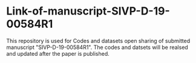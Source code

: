 # Link-of-manuscript-SIVP-D-19-00584R1
This repository is used for Codes and datasets open sharing of submitted manuscript "SIVP-D-19-00584R1".
The codes and datsets will be realsed and updated after the paper is published.
